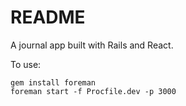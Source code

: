 # README

A journal app built with Rails and React.

To use:

    gem install foreman
    foreman start -f Procfile.dev -p 3000
